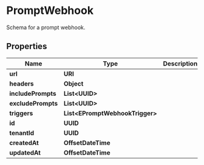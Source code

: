 

# PromptWebhook

Schema for a prompt webhook.

## Properties

| Name | Type | Description | Notes |
|------------ | ------------- | ------------- | -------------|
|**url** | **URI** |  |  |
|**headers** | **Object** |  |  [optional] |
|**includePrompts** | **List&lt;UUID&gt;** |  |  [optional] |
|**excludePrompts** | **List&lt;UUID&gt;** |  |  [optional] |
|**triggers** | **List&lt;EPromptWebhookTrigger&gt;** |  |  [optional] |
|**id** | **UUID** |  |  |
|**tenantId** | **UUID** |  |  |
|**createdAt** | **OffsetDateTime** |  |  |
|**updatedAt** | **OffsetDateTime** |  |  |



